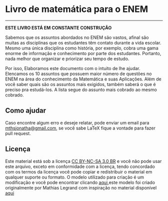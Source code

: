# Livro de matemática para o ENEM
---
**ESTE LIVRO ESTÁ EM CONSTANTE CONSTRUÇÃO**


Sabemos que os assuntos abordados no ENEM são vastos, afinal são muitas as disciplinas que os estudantes têm contato durante a vida escolar. Mesmo uma única disciplina como história, por exemplo, cobra uma gama enorme de informação e conhecimento por parte dos estudantes. Portanto, nada melhor que organizar e priorizar seu tempo de estudo.

Por isso, Elaboramos este documento com o intuito de lhe ajudar. Elencamos os 10 assuntos que possuem maior número de questões no ENEM na área do conhecimento da Matemática e suas Aplicações. Além de você saber quais são os assuntos mais exigidos, também saberá o que é preciso pra estudá-los. A lista segue do assunto mais cobrado ao mesmo cobrado.

## Como ajudar
Caso encontre algum erro e deseje relatar, pode enviar um email para mthsjonatha@gmail.com, se você sabe LaTeX fique a vontade para fazer pull request.

## Licença

Este material está sob a licença [CC BY-NC-SA 3.0 BR](https://creativecommons.org/licenses/by-nc-sa/3.0/br/) e você não pode usar este arquivo, exceto em conformidade com a licença, tendo concordado com os termos da licença você pode copiar e redistribuir o material em qualquer suporte ou formato. O modelo utilizado para criação é um modificação e você pode encontrar clicando [aqui](http://www.latextemplates.com/template/the-legrand-orange-book),este modelo foi criado originalmente por Mathias Legrand com inspiração no material disponível [aqui](http://pgoutet.free.fr/latex)
